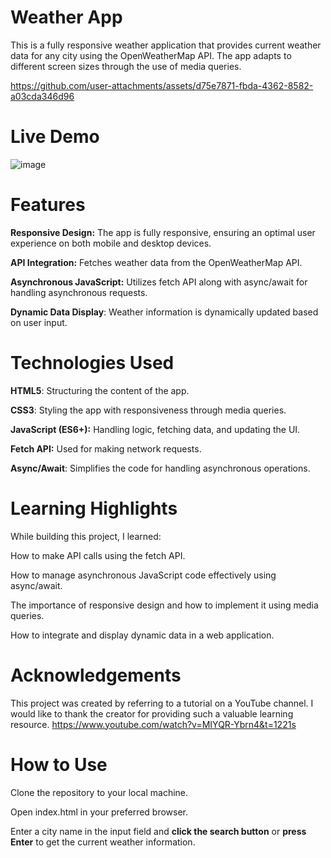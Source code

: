 # Weather App
This is a fully responsive weather application that provides current weather data for any city using the OpenWeatherMap API. The app adapts to different screen sizes through the use of media queries.

https://github.com/user-attachments/assets/d75e7871-fbda-4362-8582-a03cda346d96
# Live Demo

![image](https://github.com/user-attachments/assets/d75e7871-fbda-4362-8582-a03cda346d96)

# Features
**Responsive Design:** The app is fully responsive, ensuring an optimal user experience on both mobile and desktop devices.

**API Integration:** Fetches weather data from the OpenWeatherMap API.

**Asynchronous JavaScript:** Utilizes fetch API along with async/await for handling asynchronous requests.

**Dynamic Data Display**: Weather information is dynamically updated based on user input.

# Technologies Used
**HTML5**: Structuring the content of the app.

**CSS3**: Styling the app with responsiveness through media queries.

**JavaScript (ES6+):** Handling logic, fetching data, and updating the UI.

**Fetch API:** Used for making network requests.

**Async/Await**: Simplifies the code for handling asynchronous operations.

# Learning Highlights
While building this project, I learned:

How to make API calls using the fetch API.

How to manage asynchronous JavaScript code effectively using async/await.

The importance of responsive design and how to implement it using media queries.

How to integrate and display dynamic data in a web application.

# Acknowledgements
This project was created by referring to a tutorial on a YouTube channel. I would like to thank the creator for providing such a valuable learning resource.
https://www.youtube.com/watch?v=MIYQR-Ybrn4&t=1221s

# How to Use
Clone the repository to your local machine.

Open index.html in your preferred browser.

Enter a city name in the input field and **click the search button** or **press Enter** to get the current weather information.
